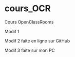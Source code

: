 # cours_OCR
Cours OpenClassRooms

Modif 1

Modif 2 faite en ligne sur GitHub

Modif 3 faite sur mon PC